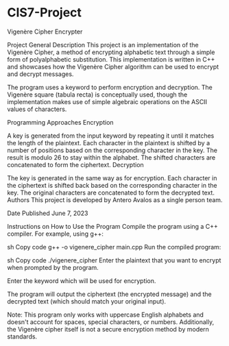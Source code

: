 # CIS7-Project
Vigenère Cipher Encrypter

Project General Description
This project is an implementation of the Vigenère Cipher, a method of encrypting alphabetic text through a simple form of polyalphabetic substitution. This implementation is written in C++ and showcases how the Vigenère Cipher algorithm can be used to encrypt and decrypt messages.

The program uses a keyword to perform encryption and decryption. The Vigenère square (tabula recta) is conceptually used, though the implementation makes use of simple algebraic operations on the ASCII values of characters.

Programming Approaches
Encryption

A key is generated from the input keyword by repeating it until it matches the length of the plaintext.
Each character in the plaintext is shifted by a number of positions based on the corresponding character in the key. The result is modulo 26 to stay within the alphabet.
The shifted characters are concatenated to form the ciphertext.
Decryption

The key is generated in the same way as for encryption.
Each character in the ciphertext is shifted back based on the corresponding character in the key.
The original characters are concatenated to form the decrypted text.
Authors
This project is developed by Antero Avalos as a single person team.

Date Published
June 7, 2023

Instructions on How to Use the Program
Compile the program using a C++ compiler. For example, using g++:

sh
Copy code
g++ -o vigenere_cipher main.cpp
Run the compiled program:

sh
Copy code
./vigenere_cipher
Enter the plaintext that you want to encrypt when prompted by the program.

Enter the keyword which will be used for encryption.

The program will output the ciphertext (the encrypted message) and the decrypted text (which should match your original input).

Note: This program only works with uppercase English alphabets and doesn't account for spaces, special characters, or numbers. Additionally, the Vigenère cipher itself is not a secure encryption method by modern standards.
